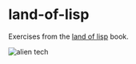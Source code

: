 # land-of-lisp
Exercises from the [land of lisp](http://landoflisp.com/) book.

![alien tech](http://xahlee.info/UnixResource_dir/gki/lambda/lisplogo_256.png)
